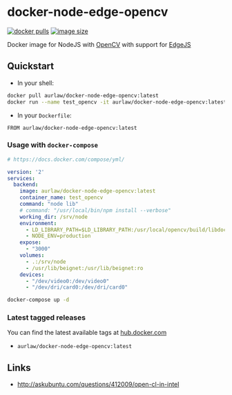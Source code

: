 # docker-node-edge-opencv 
[![docker pulls](https://img.shields.io/docker/pulls/aurlaw/docker-node-edge-opencv.svg)](https://registry.hub.docker.com/u/aurlaw/docker-node-edge-opencv/) [![image size](https://img.shields.io/imagelayers/image-size/aurlaw/docker-node-edge-opencv/latest.svg)](https://imagelayers.io/?images=aurlaw%2Fdocker-node-edge-opencv:latest)



Docker image for NodeJS with [OpenCV](http://opencv.org/) with support for [EdgeJS](https://github.com/tjanczuk/edge)

## Quickstart

- In your shell:

```sh
docker pull aurlaw/docker-node-edge-opencv:latest
docker run --name test_opencv -it aurlaw/docker-node-edge-opencv:latest /bin/bash
```

- In your `Dockerfile`:

```
FROM aurlaw/docker-node-edge-opencv:latest
```

### Usage with `docker-compose`

```yaml
# https://docs.docker.com/compose/yml/

version: '2'
services:
  backend:
    image: aurlaw/docker-node-edge-opencv:latest
    container_name: test_opencv
    command: "node lib"
    # command: "/usr/local/bin/npm install --verbose"
    working_dir: /srv/node
    environment:
      - LD_LIBRARY_PATH=$LD_LIBRARY_PATH:/usr/local/opencv/build/libdocke
      - NODE_ENV=production
    expose:
      - "3000"
    volumes:
      - .:/srv/node
      - /usr/lib/beignet:/usr/lib/beignet:ro
    devices:
      - "/dev/video0:/dev/video0"
      - "/dev/dri/card0:/dev/dri/card0"
```

```sh
docker-compose up -d
```


### Latest tagged releases

You can find the latest available tags at [hub.docker.com](https://hub.docker.com/r/aurlaw/docker-node-edge-opencv/tags/)

- `aurlaw/docker-node-edge-opencv:latest`


## Links

- http://askubuntu.com/questions/412009/open-cl-in-intel
